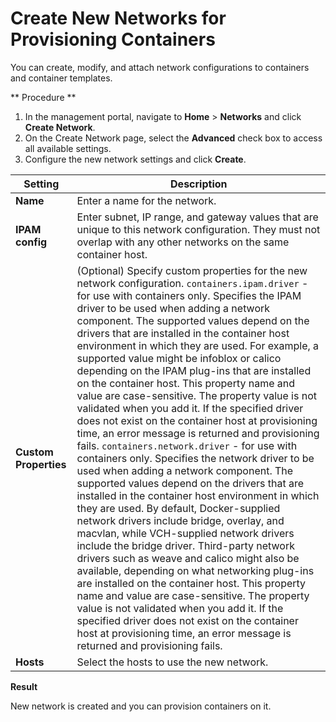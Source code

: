 # Create New Networks for Provisioning Containers #

You can create, modify, and attach network configurations to containers and container templates.

** Procedure **

1. In the management portal, navigate to **Home** > **Networks** and click **Create Network**.
2. On the Create Network page, select the **Advanced** check box to access all available settings.
3. Configure the new network settings and click **Create**.

Setting | Description
------------ | -------------
**Name** | Enter a name for the network.
**IPAM config** | Enter subnet, IP range, and gateway values that are unique to this network configuration. They must not overlap with any other networks on the same container host.
**Custom Properties** | (Optional) Specify custom properties for the new network configuration.  `containers.ipam.driver` - for use with containers only. Specifies the IPAM driver to be used when adding a network component. The supported values depend on the drivers that are installed in the container host environment in which they are used. For example, a supported value might be infoblox or calico depending on the IPAM plug-ins that are installed on the container host. This property name and value are case-sensitive. The property value is not validated when you add it. If the specified driver does not exist on the container host at provisioning time, an error message is returned and provisioning fails. `containers.network.driver` - for use with containers only. Specifies the network driver to be used when adding a network component. The supported values depend on the drivers that are installed in the container host environment in which they are used. By default, Docker-supplied network drivers include bridge, overlay, and macvlan, while VCH-supplied network drivers include the bridge driver. Third-party network drivers such as weave and calico might also be available, depending on what networking plug-ins are installed on the container host. This property name and value are case-sensitive. The property value is not validated when you add it. If the specified driver does not exist on the container host at provisioning time, an error message is returned and provisioning fails. 
**Hosts** | Select the hosts to use the new network.

**Result**

New network is created and you can provision containers on it.